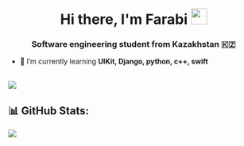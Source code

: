 <h1 align="center">Hi there, I'm Farabi</a>
<img src="https://github.com/blackcater/blackcater/raw/main/images/Hi.gif" height="32" width="32"</h1>
<h3 align="center">Software engineering student from Kazakhstan 🇰🇿</h3>

- 🌱 I’m currently learning **UIKit, Django, python, c++, swift**

<a href="https://www.codewars.com/users/F4rab1"><br/><img src="https://www.codewars.com/users/F4rab1/badges/large"></a>

## 📊 GitHub Stats:
![](https://github-readme-streak-stats.herokuapp.com/?user=F4rab1&theme=nightowl&hide_border=false)<br/>

<!--
**F4rab1/F4rab1** is a ✨ _special_ ✨ repository because its `README.md` (this file) appears on your GitHub profile.

Here are some ideas to get you started:

- 🔭 I’m currently working on ...
- 🌱 I’m currently learning ...
- 👯 I’m looking to collaborate on ...
- 🤔 I’m looking for help with ...
- 💬 Ask me about ...
- 📫 How to reach me: ...
- 😄 Pronouns: ...
- ⚡ Fun fact: ...
-->
